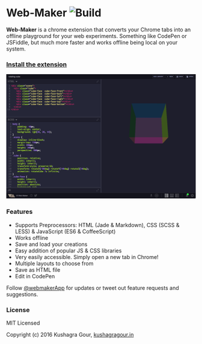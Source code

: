 Web-Maker ![Build](https://travis-ci.org/chinchang/web-maker.svg?branch=master)
======

**Web-Maker** is a chrome extension that converts your Chrome tabs into an offline playground for your web experiments. Something like CodePen or JSFiddle, but much more faster and works offline being local on your system.

### [Install the extension](https://chrome.google.com/webstore/detail/web-maker/lkfkkhfhhdkiemehlpkgjeojomhpccnh)

![Screenshot](/screenshots/ss3.png)

### Features

* Supports Preprocessors: HTML (Jade & Markdown), CSS (SCSS & LESS) & JavaScript (ES6 & CoffeeScript)
* Works offline
* Save and load your creations
* Easy addition of popular JS & CSS libraries
* Very easily accessible. Simply open a new tab in Chrome!
* Multiple layouts to choose from
* Save as HTML file
* Edit in CodePen

Follow [@webmakerApp](https://twitter.com/intent/follow?screen_name=webmakerApp) for updates or tweet out feature requests and suggestions.

### License

MIT Licensed

Copyright (c) 2016 Kushagra Gour, [kushagragour.in](https://kushagragour.in)
